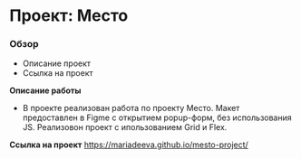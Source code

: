 # Проект: Место

### Обзор

* Описание проект
* Ссылка на проект 

**Описание работы**

* В проекте реализован работа по проекту Место. Макет предоставлен в Figme с открытием popup-форм, без использования JS. Реализовон проект с ипользованием Grid и Flex. 

**Ссылка на проект**
https://mariadeeva.github.io/mesto-project/
